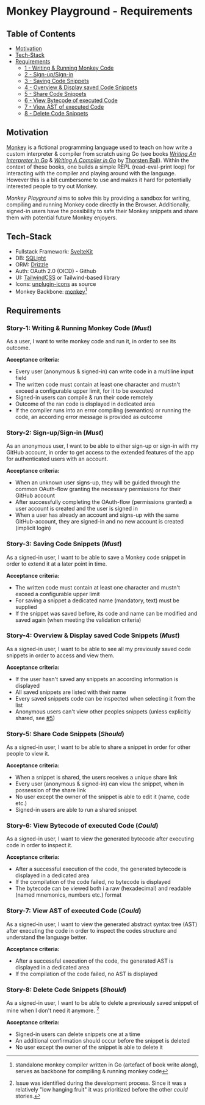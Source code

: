 # Monkey Playground - Requirements

## Table of Contents

- [Motivation](#motivation)
- [Tech-Stack](#tech-stack)
- [Requirements](#requirements)
  - [1 - Writing & Running Monkey Code](#story-1-writing--running-monkey-code-must)
  - [2 - Sign-up/Sign-in](#story-2-sign-upsign-in-must)
  - [3 - Saving Code Snippets](#story-3-saving-code-snippets-must)
  - [4 - Overview & Display saved Code Snippets](#story-4-overview--display-saved-code-snippets-must)
  - [5 - Share Code Snippets](#story-5-share-code-snippets-should)
  - [6 - View Bytecode of executed Code](#story-6-view-bytecode-of-executed-code-could)
  - [7 - View AST of executed Code](#story-7-view-ast-of-executed-code-could)
  - [8 - Delete Code Snippets](#story-8-delete-code-snippets-should)

## Motivation

[Monkey](https://monkeylang.org/) is a fictional programming language used to teach on how write a custom interpreter & compiler from scratch using Go (see books _[Writing An Interpreter In Go](https://interpreterbook.com/)_ & _[Writing A Compiler in Go](https://interpreterbook.com/)_ by [Thorsten Ball](https://github.com/mrnugget)).
Within the context of these books, one builds a simple REPL (read-eval-print loop) for interacting with the compiler and playing around with the language.
However this is a bit cumbersome to use and makes it hard for potentially interested people to try out Monkey.

_Monkey Playground_ aims to solve this by providing a sandbox for writing, compiling and running Monkey code directly in the Browser.
Additionally, signed-in users have the possibility to safe their Monkey snippets and share them with potential future Monkey enjoyers.

## Tech-Stack

- Fullstack Framework: [SvelteKit](https://svelte.dev/docs/kit/introduction)
- DB: [SQLight](https://www.sqlite.org/)
- ORM: [Drizzle](https://orm.drizzle.team/)
- Auth: OAuth 2.0 (OICD) - Github
- UI: [TailwindCSS](https://tailwindcss.com/) or Tailwind-based library
- Icons: [unplugin-icons](https://github.com/unplugin/unplugin-icons) as source
- Monkey Backbone: [monkey](https://github.com/ruegerj/monkey)[^1]

[^1]: standalone monkey compiler written in Go (artefact of book write along), serves as backbone for compiling & running monkey code

## Requirements

### Story-1: Writing & Running Monkey Code (_Must_)

As a user, I want to write monkey code and run it, in order to see its outcome.

**Acceptance criteria:**

- Every user (anonymous & signed-in) can write code in a multiline input field
- The written code must contain at least one character and mustn't exceed a configurable upper limit, for it to be executed
- Signed-in users can compile & run their code remotely
- Outcome of the ran code is displayed in dedicated area
- If the compiler runs into an error compiling (semantics) or running the code, an according error message is provided as outcome

### Story-2: Sign-up/Sign-in (_Must_)

As an anonymous user, I want to be able to either sign-up or sign-in with my GitHub account, in order to get access to the extended features of the app for authenticated users with an account.

**Acceptance criteria:**

- When an unknown user signs-up, they will be guided through the common OAuth-flow granting the necessary permissions for their GitHub account
- After successfully completing the OAuth-flow (permissions granted) a user account is created and the user is signed in
- When a user has already an account and signs-up with the same GitHub-account, they are signed-in and no new account is created (implicit login)

### Story-3: Saving Code Snippets (_Must_)

As a signed-in user, I want to be able to save a Monkey code snippet in order to extend it at a later point in time.

**Acceptance criteria:**

- The written code must contain at least one character and mustn't exceed a configurable upper limit
- For saving a snippet a dedicated name (mandatory, text) must be supplied
- If the snippet was saved before, its code and name can be modified and saved again (when meeting the validation criteria)

### Story-4: Overview & Display saved Code Snippets (_Must_)

As a signed-in user, I want to be able to see all my previously saved code snippets in order to access and view them.

**Acceptance criteria:**

- If the user hasn't saved any snippets an according information is displayed
- All saved snippets are listed with their name
- Every saved snippets code can be inspected when selecting it from the list
- Anonymous users can't view other peoples snippets (unless explicitly shared, see [#5](#story-5-share-code-snippets-should))

### Story-5: Share Code Snippets (_Should_)

As a signed-in user, I want to be able to share a snippet in order for other people to view it.

**Acceptance criteria:**

- When a snippet is shared, the users receives a unique share link
- Every user (anonymous & signed-in) can view the snippet, when in possession of the share link
- No user except the owner of the snippet is able to edit it (name, code etc.)
- Signed-in users are able to run a shared snippet

### Story-6: View Bytecode of executed Code (_Could_)

As a signed-in user, I want to view the generated bytecode after executing code in order to inspect it.

**Acceptance criteria:**

- After a successful execution of the code, the generated bytecode is displayed in a dedicated area
- If the compilation of the code failed, no bytecode is displayed
- The bytecode can be viewed both i a raw (hexadecimal) and readable (named mnemonics, numbers etc.) format

### Story-7: View AST of executed Code (_Could_)

As a signed-in user, I want to view the generated abstract syntax tree (AST) after executing the code in order to inspect the codes structure and understand the language better.

**Acceptance criteria:**

- After a successful execution of the code, the generated AST is displayed in a dedicated area
- If the compilation of the code failed, no AST is displayed

### Story-8: Delete Code Snippets (_Should_)

As a signed-in user, I want to be able to delete a previously saved snippet of mine when I don't need it anymore. [^2]

**Acceptance criteria:**

- Signed-in users can delete snippets one at a time
- An additional confirmation should occur before the snippet is deleted
- No user except the owner of the snippet is able to delete it

[^2]: Issue was identified during the development process. Since it was a relatively "low hanging fruit" it was prioritized before the other _could_ stories.
